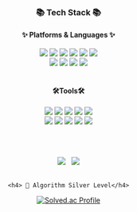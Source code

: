 
<!--
 ### Hi there 👋

**Jieun714/Jieun714** is a ✨ _special_ ✨ repository because its `README.md` (this file) appears on your GitHub profile.

Here are some ideas to get you started:

- 🔭 I’m currently working on ...
- 🌱 I’m currently learning ...
- 👯 I’m looking to collaborate on ...
- 🤔 I’m looking for help with ...
- 💬 Ask me about ...
- 📫 How to reach me: ...
- 😄 Pronouns: ...
- ⚡ Fun fact: ...
-->

<div align=center>
	   <h3>📚 Tech Stack 📚 </h3>
	   <h4> ✨ Platforms & Languages ✨</h4>
</div>
<div align="center">
    <img src="https://img.shields.io/badge/Java-007396?style=flat&logo=Conda-Forge&logoColor=white" />
    <img src="https://img.shields.io/badge/Python-3776AB?style=flat&logo=Python&logoColor=white" />
    <img src="https://img.shields.io/badge/HTML5-E34F26?style=flat&logo=HTML5&logoColor=white" />
    <img src="https://img.shields.io/badge/CSS3-1572B6?style=flat&logo=CSS3&logoColor=white" />
    <img src="https://img.shields.io/badge/javascript-F7DF1E?style=flat&logo=javascript&logoColor=white" />
    <img src="https://img.shields.io/badge/JQuery-0769AD?style=flat&logo=JQuery&logoColor=white" />
</div>

<div align="center">
    <img src="https://img.shields.io/badge/Spring-6DB33F?style=flat&logo=Spring&logoColor=white" />
    <img src="https://img.shields.io/badge/BootStrap-7952B3?style=flat&logo=BootStrap&logoColor=white" />
    <img src="https://img.shields.io/badge/MySQL-4479A1?style=flat&logo=MySQL&logoColor=white" />
    <img src="https://img.shields.io/badge/Oracle-F80000?style=flat&logo=Oracle&logoColor=white" />
</div>
<br>

<h4 align="center">🛠️Tools🛠️</h4>
<div align="center">
    <img src="https://img.shields.io/badge/eclipseide-2C2255?style=flat&logo=eclipse&logoColor=white" />
    <img src="https://img.shields.io/badge/Intellij-000000?style=flat&logo=Intellij&logoColor=white" />
    <img src="https://img.shields.io/badge/Android-3DDC84?style=flat&logo=Android&logoColor=white" />
    <img src="https://img.shields.io/badge/docker-2496ED?style=flat&logo=docker&logoColor=white" />
    <img src="https://img.shields.io/badge/apachetomcat-F8DC75?style=flat&logo=apachetomcat&logoColor=white" />
</div>

<div align="center">
    <img src="https://img.shields.io/badge/firebase-FFCA28?style=flat&logo=firebase&logoColor=white" />
    <img src="https://img.shields.io/badge/amazonaws-232F3E?style=flat&logo=amazonaws&logoColor=white" />
    <img src="https://img.shields.io/badge/ozreport-F97B22?style=flat&logo=ozreport&logoColor=white" />
    <img src="https://img.shields.io/badge/github-181717?style=flat&logo=github&logoColor=white" />
    <img src="https://img.shields.io/badge/notion-000000?style=flat&logo=notion&logoColor=white" />
</div>

<br><br>
<!-- github/boj -->
<div align="center">
    <img src="https://github-readme-stats.vercel.app/api/top-langs/?username=Jieun714&layout=compact"> &nbsp; 
    <img src="https://github-readme-stats.vercel.app/api?username=Jieun714&show_icons=true"><br><br>
 
    <h4> 🥈 Algorithm Silver Level</h4>
    
[![Solved.ac Profile](http://mazassumnida.wtf/api/v2/generate_badge?boj=lje71421)](https://solved.ac/lje71421)
</div>
